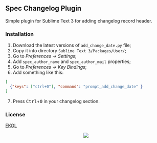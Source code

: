 ## Spec Changelog Plugin

Simple plugin for Sublime Text 3 for adding changelog record header.

### Installation

1. Download the latest versions of `add_change_date.py` file;
2. Copy it into directory `Sublime Text 3/Packages/User/`;
3. Go to _Preferences_ → _Settings_;
4. Add `spec_author_name` and `spec_author_mail` properties;
5. Go to _Preferences_ → _Key Bindings_;
6. Add something like this:
```json
[
  {"keys": ["ctrl+0"], "command": "prompt_add_change_date" }
]
```
7. Press <kbd>Ctrl</kbd>+<kbd>0</kbd> in your changelog section.

### License

[EKOL](https://essentialkaos.com/ekol)

<p align="center"><a href="https://essentialkaos.com"><img src="https://gh.kaos.st/ekgh.svg"/></a></p>
